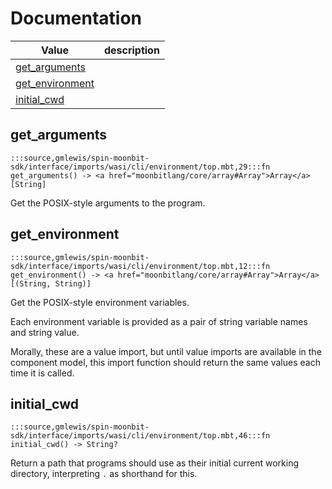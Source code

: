 # Documentation
|Value|description|
|---|---|
|[get\_arguments](#get_arguments)||
|[get\_environment](#get_environment)||
|[initial\_cwd](#initial_cwd)||

## get\_arguments

```moonbit
:::source,gmlewis/spin-moonbit-sdk/interface/imports/wasi/cli/environment/top.mbt,29:::fn get_arguments() -> <a href="moonbitlang/core/array#Array">Array</a>[String]
```

 Get the POSIX-style arguments to the program.

## get\_environment

```moonbit
:::source,gmlewis/spin-moonbit-sdk/interface/imports/wasi/cli/environment/top.mbt,12:::fn get_environment() -> <a href="moonbitlang/core/array#Array">Array</a>[(String, String)]
```

 Get the POSIX-style environment variables.

 Each environment variable is provided as a pair of string variable names
and string value.

 Morally, these are a value import, but until value imports are available
in the component model, this import function should return the same
values each time it is called.

## initial\_cwd

```moonbit
:::source,gmlewis/spin-moonbit-sdk/interface/imports/wasi/cli/environment/top.mbt,46:::fn initial_cwd() -> String?
```

 Return a path that programs should use as their initial current working
directory, interpreting `.` as shorthand for this.
